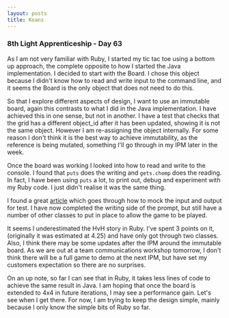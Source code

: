 ```yaml
---
layout: posts
title: Koans
---
```


### 8th Light Apprenticeship - Day 63

As I am not very familiar with Ruby, I started my tic tac toe using a bottom up approach, the complete opposite to how I started the Java implementation. I decided to start with the Board. I chose this object because I didn't know how to read and write input to the command line, and it seems the Board is the only object that does not need to do this.

<!--break--> 

So that I explore different aspects of design, I want to use an immutable board, again this contrasts to what I did in the Java implementation. I have achieved this in one sense, but not in another. I have a test that checks that the grid has a different object_id after it has been updated, showing it is not the same object. However I am re-assigning the object internally. For some reason I don't think it is the best way to achieve immutability, as the reference is being mutated, something I'll go through in my IPM later in the week.

Once the board was working I looked into how to read and write to the console. I found that `puts` does the writing and `gets.chomp` does the reading. In fact, I have been using `puts` a lot, to print out, debug and experiment with my Ruby code. I just didn't realise it was the same thing.

I found a great [article](http://www.getlaura.com/how-to-test-ruby-io/) which goes through how to mock the input and output for test. I have now completed the writing side of the prompt, but still have a number of other classes to put in place to allow the game to be played.

It seems I underestimated the HvH story in Ruby. I've spent 3 points on it, (originally it was estimated at 4.25) and have only got through two classes. Also, I think there may be some updates after the IPM around the immutable board. As we are out at a team communications workshop tomorrow, I don't think there will be a full game to demo at the next IPM, but have set my customers expectation so there are no surprises. 

On an up note, so far I can see that in Ruby, it takes less lines of code to achieve the same result in Java. I am hoping that once the board is extended to 4x4 in future iterations, I may see a performance gain. Let's see when I get there. For now, I am trying to keep the design simple, mainly because I only know the simple bits of Ruby so far.








